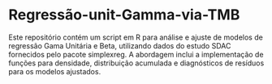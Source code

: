 # Regressão-unit-Gamma-via-TMB
Este repositório contém um script em R para análise e ajuste de modelos de regressão Gama Unitária e Beta, utilizando dados do estudo SDAC fornecidos pelo pacote simplexreg. A abordagem inclui a implementação de funções para densidade, distribuição acumulada e diagnósticos de resíduos para os modelos ajustados.
